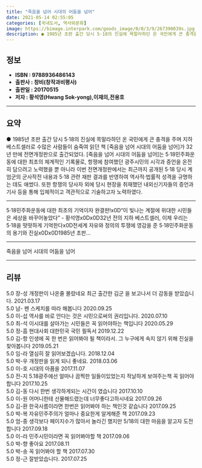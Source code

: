 ```yaml
---
title: "죽음을 넘어 시대의 어둠을 넘어"
date: 2021-05-14 02:55:05
categories: [국내도서, 역사와문화]
image: https://bimage.interpark.com/goods_image/0/0/3/9/267390039s.jpg
description: ● 1985년 초판 출간 당시 5·18의 진실에 목말라하던 온 국민에게 큰 충격을 주며 지하 베스트셀러로 수많은 사람들이 숨죽여 읽던 책 [죽음을 넘어 시대의 어둠을 넘어]가 32년 만에 전면개정판으로 출간되었다. [죽음을 넘어 시대의 어둠을 넘어]는 5·18민주화운동에 대한 최초의
---
```


## **정보**

- **ISBN : 9788936486143**
- **출판사 : 창비(창작과비평사)**
- **출판일 : 20170515**
- **저자 : 황석영(Hwang Sok-yong),이재의,전용호**

------



## **요약**

●  1985년 초판 출간 당시 5·18의 진실에 목말라하던 온 국민에게 큰 충격을 주며 지하 베스트셀러로 수많은 사람들이 숨죽여 읽던 책 [죽음을 넘어 시대의 어둠을 넘어]가 32년 만에 전면개정판으로 출간되었다. [죽음을 넘어 시대의 어둠을 넘어]는 5·18민주화운동에 대한 최초의 체계적인 기록물로, 항쟁에 참여했던 광주시민의 시각과 증언을 온전히 담으려고 노력했을 뿐 아니라 이번 전면개정판에서는 최근까지 공개된 5·18 당시 계엄군의 군사작전 내용과 5·18 관련 재판 결과를 반영하여 역사적·법률적 성격을 규명하는 데도 애썼다. 또한 항쟁의 당사자 외에 당시 현장을 취재했던 내외신기자들의 증언과 기사 등을 통해 입체적이고 객관적으로 기술하고자 노력하였다.

------

5·18민주화운동에 대한 최초의 기억이자 완결판!x0D“이 빛나는 계절에 위대한 시민들은 세상을 바꾸어놓았다”  - 황석영x0Dx0D32년 전의 지하 베스트셀러, 이제 우리는 5·18을 떳떳하게 기억한다x0D전세계 자유와 정의의 투쟁에 영감을 준 5·18민주화운동의 용기와 진실x0Dx0D1985년 초판... 

------


죽음을 넘어 시대의 어둠을 넘어 

------


## **리뷰** 

5.0 장-성 개정판이 나온줄 몰랐네요
최근 출간한 김군 을 보고나서 더 감동을 받았습니다. 2021.03.17 <br/>5.0 남- 펜 스케치를 따라 해봅니다 2020.09.25 <br/>5.0 이-섭 역사를 바로 안다는 것은  시민으로써의 권리입니다. 2020.07.10 <br/>5.0 최-석 이시대를 살아가는 시민들은 꼭 읽어야하는 책입니다 2020.05.29 <br/>5.0 정-흠 현대사회 대한민국 국민 필독서 2019.12.22 <br/>5.0 김-항 인생에 꼭 한 번은 읽어봐야 될 책이라서.
그 누구에게 속지 않기 위해 진실을 찾아봅니다 2019.05.21 <br/>5.0 임-라 열심히 잘 읽어보겠습니다. 2018.12.04 <br/>5.0 박-우 개정판을 읽게 되니 좋네요.  2018.03.06 <br/>5.0 이-호 시대의 아픔을 2017.11.07 <br/>5.0 전-지 5.18광주에선 얼마나 끔찍한 일들이있었는지 적날하게 보여주는책 꼭 읽어야합니다 2017.10.25 <br/>5.0 김-동 다시 한번  생각하게되는 시간이 였습니다 2017.10.10 <br/>5.0 이-원 어머니한테 선물해드렸는데 너무좋다고하시네요 2017.09.26 <br/>5.0 김-환 한국사름이라면 한번은 읽어봐야 하는 책인것 같습니다 2017.09.25 <br/>5.0 박-복 자유민주주의가 얼마나 중요한게 알게해준 책 2017.09.23 <br/>5.0 엄-중 생각보다 페이지수가 많아서 놀라긴 했지만 5/18의 대한 마음을 알고자 도전합니다 2017.09.18 <br/>5.0 이-라 민주시민이라면 꼭 읽어봐야할 책 2017.09.06 <br/>5.0 박-향 좋아요
 2017.08.11 <br/>5.0 박-송 꼭 읽어봐야 할 책 2017.07.30 <br/>5.0 정-근 잘받았습니다. 2017.07.25 <br/>
